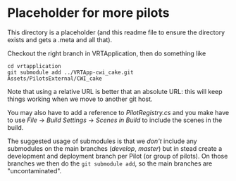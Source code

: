 # Placeholder for more pilots

This directory is a placeholder (and this readme file
to ensure the directory exists and gets a .meta and all that).

Checkout the right branch in VRTApplication, then do something like

```
cd vrtapplication
git submodule add ../VRTApp-cwi_cake.git Assets/PilotsExternal/CWI_cake
```

Note that using a relative URL is better that an absolute URL: this will keep things working when we
move to another git host.

You may also have to add a reference to _PilotRegistry.cs_ and you make have to use _File_ -> _Build Settings_ -> _Scenes in Build_ to include the scenes in the build.

The suggested usage of submodules is that we _don't_ include any submodules on the main branches (_develop_, _master_) but in stead
create a development and deployment branch per Pilot (or group of pilots). On those branches we then do the `git submodule add`,
so the main branches are "uncontaminated".
